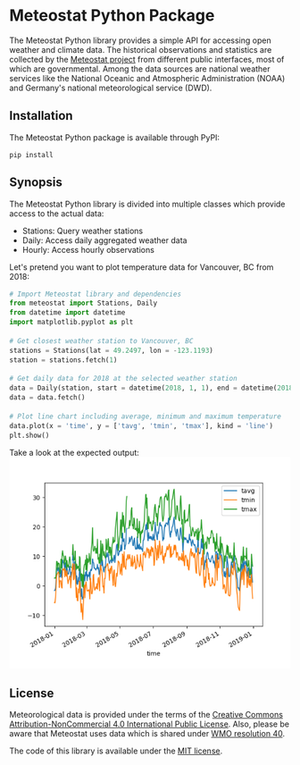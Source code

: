# Meteostat Python Package
The Meteostat Python library provides a simple API for accessing open weather and climate data. The historical observations and statistics are collected by the [Meteostat project](https://meteostat.net/en) from different public interfaces, most of which are governmental. Among the data sources are national weather services like the National Oceanic and Atmospheric Administration (NOAA) and Germany's national meteorological service (DWD).

## Installation
The Meteostat Python package is available through PyPI:
```
pip install
```

## Synopsis
The Meteostat Python library is divided into multiple classes which provide access to the actual data:
* Stations: Query weather stations
* Daily: Access daily aggregated weather data
* Hourly: Access hourly observations

Let's pretend you want to plot temperature data for Vancouver, BC from 2018:
```python
# Import Meteostat library and dependencies
from meteostat import Stations, Daily
from datetime import datetime
import matplotlib.pyplot as plt

# Get closest weather station to Vancouver, BC
stations = Stations(lat = 49.2497, lon = -123.1193)
station = stations.fetch(1)

# Get daily data for 2018 at the selected weather station
data = Daily(station, start = datetime(2018, 1, 1), end = datetime(2018, 12, 31))
data = data.fetch()

# Plot line chart including average, minimum and maximum temperature
data.plot(x = 'time', y = ['tavg', 'tmin', 'tmax'], kind = 'line')
plt.show()
```
Take a look at the expected output:
![2018 temperature data for Vancouver, BC](examples/daily/chart.png)

## License
Meteorological data is provided under the terms of the [Creative Commons Attribution-NonCommercial 4.0 International Public License](https://creativecommons.org/licenses/by-nc/4.0/legalcode). Also, please be aware that Meteostat uses data which is shared under [WMO resolution 40](https://www.wmo.int/pages/prog/www/ois/Operational_Information/Publications/Congress/Cg_XII/res40_en.html).

The code of this library is available under the [MIT license](https://opensource.org/licenses/MIT).
